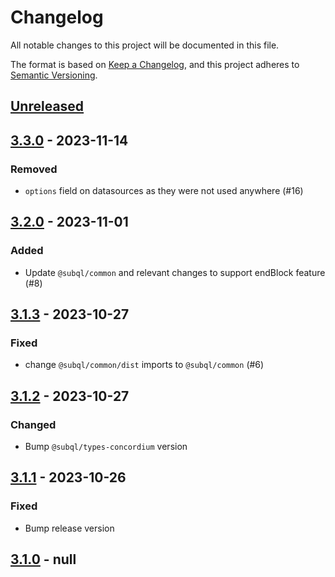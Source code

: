 # Changelog
All notable changes to this project will be documented in this file.

The format is based on [Keep a Changelog](https://keepachangelog.com/en/1.0.0/),
and this project adheres to [Semantic Versioning](https://semver.org/spec/v2.0.0.html).


## [Unreleased]

## [3.3.0] - 2023-11-14
### Removed
- `options` field on datasources as they were not used anywhere (#16)

## [3.2.0] - 2023-11-01
### Added
- Update `@subql/common` and relevant changes to support endBlock feature (#8)

## [3.1.3] - 2023-10-27
### Fixed
- change `@subql/common/dist` imports to `@subql/common` (#6)

## [3.1.2] - 2023-10-27
### Changed
- Bump `@subql/types-concordium`  version

## [3.1.1] - 2023-10-26
### Fixed
- Bump release version

## [3.1.0] - null
[Unreleased]: https://github.com/subquery/subql-concordium/compare/common-concordium/3.3.0...HEAD
[3.3.0]: https://github.com/subquery/subql-concordium/compare/common-concordium/3.2.0...common-concordium/3.3.0
[3.2.0]: https://github.com/subquery/subql-concordium/compare/common-concordium/3.1.3...common-concordium/3.2.0
[3.1.3]: https://github.com/subquery/subql-concordium/compare/common-concordium/3.1.2...common-concordium/3.1.3
[3.1.2]: https://github.com/subquery/subql-concordium/compare/common-concordium/3.1.1...common-concordium/3.1.2
[3.1.1]: https://github.com/subquery/subql-concordium/compare/common-concordium/3.1.0...common-concordium/3.1.1
[3.1.0]: https://github.com/subquery/subql-stellar/tag/v3.1.0
